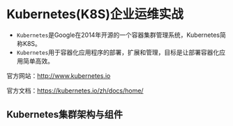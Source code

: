 # Kubernetes(K8S)企业运维实战

- ` Kubernetes `是Google在2014年开源的一个容器集群管理系统，Kubernetes简称K8S。 
- ` Kubernetes `用于容器化应用程序的部署，扩展和管理，目标是让部署容器化应用简单高效。 

官方网站：http://www.kubernetes.io 

官方文档：https://kubernetes.io/zh/docs/home/

## Kubernetes集群架构与组件

